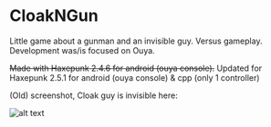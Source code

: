CloakNGun
=========

Little game about a gunman and an invisible guy. Versus gameplay. Development was/is focused on Ouya.


~~Made with Haxepunk 2.4.6 for android (ouya console).~~
Updated for Haxepunk 2.5.1 for android (ouya console) & cpp (only 1 controller)

(Old) screenshot, Cloak guy is invisible here:

![alt text](https://raw.github.com/Nananas/CloakNGun/master/CloakAndGun%20Boxes%20basic%20tiles.png "Screenshot")
